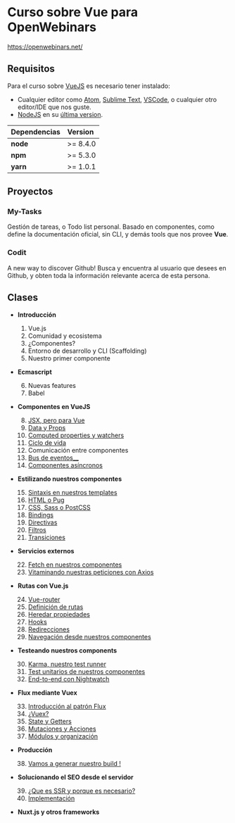 # Curso sobre Vue para OpenWebinars

https://openwebinars.net/

## Requisitos

Para el curso sobre [VueJS](https://vuejs.org/) es necesario tener instalado:

* Cualquier editor como [Atom](https://atom.io/), [Sublime Text](https://www.sublimetext.com/), [VSCode](https://code.visualstudio.com/), o cualquier otro editor/IDE que nos guste.
* [NodeJS](https://nodejs.org/es/) en su [última version](https://nodejs.org/es/download/).

| Dependencias | Version  |
|:-------------|:---------| 
| __node__     | >= 8.4.0 |
| __npm__      | >= 5.3.0 |
| __yarn__     | >= 1.0.1 |

## Proyectos

### __My-Tasks__
Gestión de tareas, o Todo list personal. Basado en componentes, como define la documentación oficial, sin CLI, y demás tools que nos provee __Vue__.

### __Codit__
A new way to discover Github! Busca y encuentra al usuario que desees en Github, y obten toda la información relevante acerca de esta persona.

## Clases

* __Introducción__
  
  1. Vue.js 
  2. Comunidad y ecosistema 
  3. ¿Componentes?  
  4. Entorno de desarrollo y CLI (Scaffolding) 
  5. Nuestro primer componente 

* __Ecmascript__
  
  6. Nuevas features
  7. Babel 

* __Componentes en VueJS__
  
  8. [JSX, pero para Vue](https://github.com/jmanuelrosa/curso-vue-openwebinars/tree/08-jsx-per-para-vue)
  9. [Data y Props](https://github.com/jmanuelrosa/curso-vue-openwebinars/tree/09-data-y-props)
  10. [Computed properties y watchers](https://github.com/jmanuelrosa/curso-vue-openwebinars/tree/10-computed-properties-y-watchers)
  11. [Ciclo de vida](https://github.com/jmanuelrosa/curso-vue-openwebinars/tree/11-ciclo-de-vida)
  12. Comunicación entre componentes
  13. [Bus de eventos__](https://github.com/jmanuelrosa/curso-vue-openwebinars/tree/13-bus-de-eventos)
  14. [Componentes asíncronos](https://github.com/jmanuelrosa/curso-vue-openwebinars/tree/14-componentes-asincronos)

* __Estilizando nuestros componentes__
  
  15. [Sintaxis en nuestros templates](https://github.com/jmanuelrosa/curso-vue-openwebinars/tree/15-sintaxis-en-nuestros-templates)
  16. [HTML o Pug](https://github.com/jmanuelrosa/curso-vue-openwebinars/tree/16-html-o-pug)
  17. [CSS, Sass o PostCSS](https://github.com/jmanuelrosa/curso-vue-openwebinars/tree/17-css-sass-o-post-css)
  18. [Bindings](https://github.com/jmanuelrosa/curso-vue-openwebinars/tree/18-bindings)
  19. [Directivas](https://github.com/jmanuelrosa/curso-vue-openwebinars/tree/19-directivas)
  20. [Filtros](https://github.com/jmanuelrosa/curso-vue-openwebinars/tree/20-filtros)
  21. [Transiciones](https://github.com/jmanuelrosa/curso-vue-openwebinars/tree/21-transiciones)

* __Servicios externos__
  
  22. [Fetch en nuestros componentes](https://github.com/jmanuelrosa/curso-vue-openwebinars/tree/22-fetch-en-nuestros-componentes)
  23. [Vitaminando nuestras peticiones con Axios](https://github.com/jmanuelrosa/curso-vue-openwebinars/tree/23-vitaminando-nuestras-peticiones-con-axios)

* __Rutas con Vue.js__
  
  24. [Vue-router](https://github.com/jmanuelrosa/curso-vue-openwebinars/tree/24-vue-router)
  25. [Definición de rutas](https://github.com/jmanuelrosa/curso-vue-openwebinars/tree/25-definicion-de-rutas)
  26. [Heredar propiedades](https://github.com/jmanuelrosa/curso-vue-openwebinars/tree/26-heredar-propiedades)
  27. [Hooks](https://github.com/jmanuelrosa/curso-vue-openwebinars/tree/27-hooks)
  28. [Redirecciones](https://github.com/jmanuelrosa/curso-vue-openwebinars/tree/28-redirecciones)
  29. [Navegación desde nuestros componentes](https://github.com/jmanuelrosa/curso-vue-openwebinars/tree/29-navegacion-desde-nuestros-componentes)

* __Testeando nuestros components__
  
  30. [Karma, nuestro test runner](https://github.com/jmanuelrosa/curso-vue-openwebinars/tree/30-karma-nuestro-test-runner)
  31. [Test unitarios de nuestros componentes](https://github.com/jmanuelrosa/curso-vue-openwebinars/tree/31-test-unitarios-de-nuestros-componentes)
  32. [End-to-end con Nightwatch](https://github.com/jmanuelrosa/curso-vue-openwebinars/tree/32-end-to-end-con-nightwatch)

* __Flux mediante Vuex__
  
  33. [Introducción al patrón Flux](https://github.com/jmanuelrosa/curso-vue-openwebinars/tree/33-introduccion-al-patron-flux)
  34. [¿Vuex?](https://github.com/jmanuelrosa/curso-vue-openwebinars/tree/34-vuex)
  35. [State y Getters](https://github.com/jmanuelrosa/curso-vue-openwebinars/tree/35-state-y-getters)
  36. [Mutaciones y Acciones](https://github.com/jmanuelrosa/curso-vue-openwebinars/tree/36-mutaciones-y-acciones)
  37. [Módulos y organización](https://github.com/jmanuelrosa/curso-vue-openwebinars/tree/37-modulos-y-organizacion)

* __Producción__
  
  38. [Vamos a generar nuestro build !](https://github.com/jmanuelrosa/curso-vue-openwebinars/tree/38-vamos-a-generar-nuestro-build)

* __Solucionando el SEO desde el servidor__
  
  39. [¿Que es SSR y porque es necesario?](https://github.com/jmanuelrosa/curso-vue-openwebinars/tree/39-que-es-ssr-y-porque-es-necesario)
  40. [Implementación](https://github.com/jmanuelrosa/curso-vue-openwebinars/tree/40-implementacion)

* __Nuxt.js y otros frameworks__